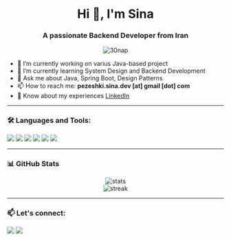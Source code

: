 <h1 align="center">Hi 👋, I'm Sina</h1>
<h3 align="center">A passionate Backend Developer from Iran</h3>

<p align="center">
  <img src="https://komarev.com/ghpvc/?username=30nap&label=Profile%20views&color=0e75b6&style=flat" alt="30nap" />
</p>

- 🔭 I’m currently working on varius Java-based project
- 🌱 I’m currently learning System Design and Backend Development
- 💬 Ask me about Java, Spring Boot, Design Patterns
- 📫 How to reach me: **pezeshki.sina.dev [at] gmail [dot] com**
- 📄 Know about my experiences [LinkedIn](https://www.linkedin.com/in/sinapezeshki)

---

### 🛠️ Languages and Tools:

<p align="left">
  <img src="https://img.shields.io/badge/Java-ED8B00?style=for-the-badge&logo=java&logoColor=white"/>
  <img src="https://img.shields.io/badge/SpringBoot-6DB33F?style=for-the-badge&logo=springboot&logoColor=white"/>
  <img src="https://img.shields.io/badge/PostgreSQL-316192?style=for-the-badge&logo=postgresql&logoColor=white"/>
  <img src="https://img.shields.io/badge/Redis-DC382D?style=for-the-badge&logo=redis&logoColor=white"/>
  <img src="https://img.shields.io/badge/Git-F05032?style=for-the-badge&logo=git&logoColor=white"/>
  <img src="https://img.shields.io/badge/Linux-FCC624?style=for-the-badge&logo=linux&logoColor=black"/>
</p>

---

### 📊 GitHub Stats

<p align="center">
  <img src="https://github-readme-stats.vercel.app/api?username=30nap&show_icons=true&theme=default" alt="stats"/>
  <br/>
  <img src="https://github-readme-streak-stats.herokuapp.com/?user=30nap&theme=default" alt="streak"/>
</p>

---

### 📫 Let's connect:

<p align="left">
  <a href="https://linkedin.com/in/sinapezeshki" target="_blank"><img src="https://img.shields.io/badge/LinkedIn-blue?style=for-the-badge&logo=linkedin&logoColor=white"/></a>
  <a href="mailto:pezeshki.sina.dev@gmail.com"><img src="https://img.shields.io/badge/Gmail-red?style=for-the-badge&logo=gmail&logoColor=white"/></a>
</p>